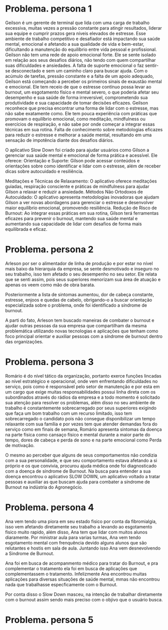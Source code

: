 # Problema. persona 1 

Geilson é um gerente de terminal que lida com uma carga de trabalho excessiva, muitas vezes a pressão constante para atingir resultados, liderar sua equipe e cumprir prazos gera níveis elevados de estresse. Esse ambiente de trabalho competitivo e desafiador está impactando sua saúde mental, emocional e afetando a sua qualidade de vida e bem-estar, dificultando a manutenção do equilíbrio entre vida pessoal e profissional. Geilson não tem uma rede de apoio emocional forte. Ele se sente isolado em relação aos seus desafios diários, não tendo com quem compartilhar suas dificuldades e ansiedades. A falta de suporte emocional o faz sentir-se desconectado e sem um caminho claro para buscar ajuda.
Com o acúmulo de tarefas, pressão constante e a falta de um apoio adequado, Geilson está começando a perceber os primeiros sinais de exaustão mental e emocional. Ele tem receio de que o estresse contínuo possa levar ao burnout, um esgotamento físico e mental severo, o que poderia afetar seu desempenho e sua saúde de forma irreversível, comprometendo sua produtividade e sua capacidade de tomar decisões eficazes.
Geilson reconhece que precisa encontrar uma forma de lidar com o estresse, mas não sabe exatamente como. Ele tem pouca experiência com práticas que promovam o equilíbrio emocional, como meditação, mindfulness ou exercícios de respiração, e não sabe por onde começar a integrar essas técnicas em sua rotina.  Falta de conhecimento sobre metodologias eficazes para reduzir o estresse e melhorar a saúde mental, resultando em uma sensação de impotência diante dos desafios diários.

O aplicativo Slow Down foi criado para ajudar usuários como Gilson a gerenciar sua saúde mental e emocional de forma prática e acessível. Ele oferece:
Orientação e Suporte: Gilson pode acessar conteúdos e orientações sobre como identificar e lidar com o estresse, além de receber dicas sobre autocuidado e resiliência.

Meditações e Técnicas de Relaxamento: O aplicativo oferece meditações guiadas, respiração consciente e práticas de mindfulness para ajudar Gilson a relaxar e reduzir a ansiedade. Métodos Não Ortodoxos de Autocuidado: O aplicativo apresenta metodologias inovadoras que ajudam Gilson a ver novas abordagens para gerenciar o estresse e desenvolver maior equilíbrio emocional, promovendo resiliência.
 Redução de Risco de Burnout: Ao integrar essas práticas em sua rotina, Gilson terá ferramentas eficazes para prevenir o burnout, mantendo sua saúde mental e aumentando sua capacidade de lidar com desafios de forma mais equilibrada e eficaz.


# Problema. persona 2

Arleson por ser o alimentador de linha de produção e por estar no nível mais baixo da hierarquia da empresa, se sente desmotivado e inseguro no seu trabalho, isso tem afetado o seu desempenho no seu setor. Ele relata que se senti assim, pois seus superiores menorizam sua área de atuação e apenas os veem como mão de obra barata.

Posteriormente a lista de sintomas aumentou, dor de cabeça constante, estresse, enjoos e quedas de cabelo, obrigando-o a buscar orientação especializada sobre o problema, onde foi identificado a síndrome de burnout.

A parti do fato, Arleson tem buscado maneiras de combater o burnout e ajudar outras pessoas da sua empresa que compartilham da mesma problemática utilizando novas tecnologias e aplicações que tenham como foco principal orientar e auxiliar pessoas com a síndrome de burnout dentro das organizações. 

# Problema. persona 3

Romário é do nível tático da organização, portanto exerce funções lincadas ao nível
estratégico e operacional, onde vem enfrentando dificuldades no serviço, pois como é
responsável pelo setor de manutenção e por esta em um cargo que exige muitas
responsabilidades possui linha direta com os subordinados através do rádios da empresa
e a todo momento é solicitado sua atenção para resolver os problemas, além disso no seu
ambiente de trabalho é constantemente sobrecarregado por seus superiores exigindo que
faça um bom trabalho com um recurso limitado, isso tem sobrecarregado o candidato pois
não consegue disponibilizar um tempo relaxante com sua família e por vezes tem que
atender demandas fora do serviço como em finais de semana, Romário apresenta sintomas
da doença na parte física como cansaço físico e mental durante a maior parte do tempo,
dores de cabeça e perda de sono e na parte emocional como Perda de motivação.

O mesmo ao perceber que alguns de seus comportamentos não condizia com a sua
personalidade, e que seu comportamento estava afetando a si próprio e os que convivia,
procurou ajuda médica onde foi diagnosticado com a doença de síndrome de Burnout. Na
busca para entender a sua doença encontrou o aplicativo SLOW DOWN, um aplicativo
voltado a tratar pessoas e auxiliar as que buscam ajuda para combater a síndrome de
Burnout na indústria do Agronegócio.

# Problema. persona 4
Ana vem tendo uma piora em seu estado fisico por conta da fibromialgia, isso vem afetando diretamente seu trabalho a levando ao esgotamento fisico muito rapido, além disso, Ana tem que lidar com muitos alunos diaramente. Por ministrar aula para varias turmas, Ana vem tendo esgotamento mental com frenquência devido alguns alunos que são relutantes e hostis em sala de aula. Juntando isso Ana vem desnevolvendo a Sindrome de Burnout. 

Ana foi em busca de acompanmento médico para tratar do Burnout, e pra complementar o tratamento ela foi em busca de aplicações que complementassem o tratamento. Infelizmente Ana encontrou muitas aplicações para diversas situações de saúde mental, mmas não encontrou nada que trabalhasse especficamente com o Burnout.

Por conta disso o Slow Down masceu, na intenção de trabalhar diretamente com o burnout assim sendo mais preciso com o objivo que o usuário busca.

# Problema. persona 5
